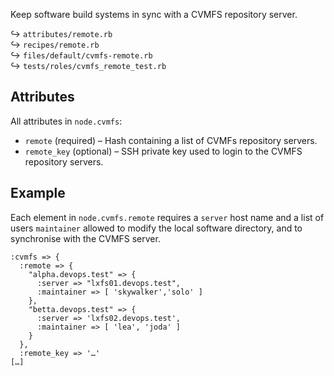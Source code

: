 Keep software build systems in sync with a CVMFS repository server.

↪ `attributes/remote.rb`  
↪ `recipes/remote.rb`  
↪ `files/default/cvmfs-remote.rb`  
↪ `tests/roles/cvmfs_remote_test.rb`

Attributes
----------

All attributes in `node.cvmfs`:

* `remote` (required) – Hash containing a list of CVMFs repository servers. 
* `remote_key` (optional) – SSH private key used to login to the CVMFS repository servers. 

Example
-------

Each element in `node.cvmfs.remote` requires a `server` host name and a list of users `maintainer` allowed to modify the local software directory, and to synchronise with the CVMFS server.

    :cvmfs => {
      :remote => {
        "alpha.devops.test" => {
          :server => "lxfs01.devops.test",
          :maintainer => [ 'skywalker','solo' ]
        },
        "betta.devops.test" => {
          :server => 'lxfs02.devops.test',
          :maintainer => [ 'lea', 'joda' ]
        }
      },
      :remote_key => '…'
    […]

